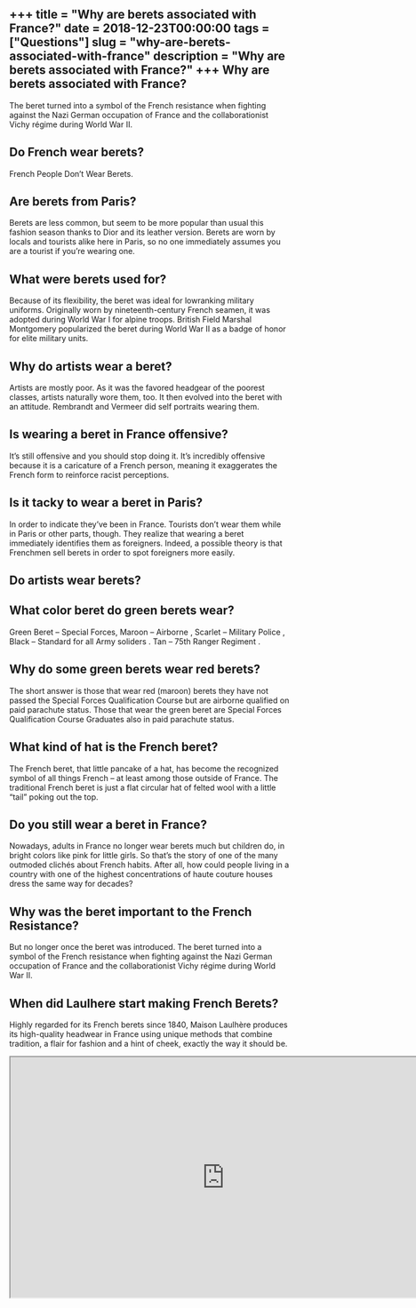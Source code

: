 +++
title = "Why are berets associated with France?"
date = 2018-12-23T00:00:00
tags = ["Questions"]
slug = "why-are-berets-associated-with-france"
description = "Why are berets associated with France?"
+++
Why are berets associated with France?
--------------------------------------

The beret turned into a symbol of the French resistance when fighting against the Nazi German occupation of France and the collaborationist Vichy régime during World War II.

Do French wear berets?
----------------------

French People Don’t Wear Berets.

Are berets from Paris?
----------------------

Berets are less common, but seem to be more popular than usual this fashion season thanks to Dior and its leather version. Berets are worn by locals and tourists alike here in Paris, so no one immediately assumes you are a tourist if you’re wearing one.

What were berets used for?
--------------------------

Because of its flexibility, the beret was ideal for lowranking military uniforms. Originally worn by nineteenth-century French seamen, it was adopted during World War I for alpine troops. British Field Marshal Montgomery popularized the beret during World War II as a badge of honor for elite military units.

Why do artists wear a beret?
----------------------------

Artists are mostly poor. As it was the favored headgear of the poorest classes, artists naturally wore them, too. It then evolved into the beret with an attitude. Rembrandt and Vermeer did self portraits wearing them.

Is wearing a beret in France offensive?
---------------------------------------

It’s still offensive and you should stop doing it. It’s incredibly offensive because it is a caricature of a French person, meaning it exaggerates the French form to reinforce racist perceptions.

Is it tacky to wear a beret in Paris?
-------------------------------------

In order to indicate they’ve been in France. Tourists don’t wear them while in Paris or other parts, though. They realize that wearing a beret immediately identifies them as foreigners. Indeed, a possible theory is that Frenchmen sell berets in order to spot foreigners more easily.

Do artists wear berets?
-----------------------

What color beret do green berets wear?
--------------------------------------

Green Beret – Special Forces, Maroon – Airborne , Scarlet – Military Police , Black – Standard for all Army soliders . Tan – 75th Ranger Regiment .

Why do some green berets wear red berets?
-----------------------------------------

The short answer is those that wear red (maroon) berets they have not passed the Special Forces Qualification Course but are airborne qualified on paid parachute status. Those that wear the green beret are Special Forces Qualification Course Graduates also in paid parachute status.

What kind of hat is the French beret?
-------------------------------------

The French beret, that little pancake of a hat, has become the recognized symbol of all things French – at least among those outside of France. The traditional French beret is just a flat circular hat of felted wool with a little “tail” poking out the top.

Do you still wear a beret in France?
------------------------------------

Nowadays, adults in France no longer wear berets much but children do, in bright colors like pink for little girls. So that’s the story of one of the many outmoded clichés about French habits. After all, how could people living in a country with one of the highest concentrations of haute couture houses dress the same way for decades?

Why was the beret important to the French Resistance?
-----------------------------------------------------

But no longer once the beret was introduced. The beret turned into a symbol of the French resistance when fighting against the Nazi German occupation of France and the collaborationist Vichy régime during World War II.

When did Laulhere start making French Berets?
---------------------------------------------

Highly regarded for its French berets since 1840, Maison Laulhère produces its high-quality headwear in France using unique methods that combine tradition, a flair for fashion and a hint of cheek, exactly the way it should be.

<iframe allow="accelerometer; autoplay; clipboard-write; encrypted-media; gyroscope; picture-in-picture" allowfullscreen="" class="__youtube_prefs__  epyt-is-override  no-lazyload" data-no-lazy="1" data-origheight="433" data-origwidth="770" data-skipgform_ajax_framebjll="" height="433" id="_ytid_67746" loading="lazy" src="https://www.youtube.com/embed/asi-3MOEbw4?enablejsapi=1&autoplay=0&cc_load_policy=0&cc_lang_pref=&iv_load_policy=1&loop=0&modestbranding=0&rel=1&fs=1&playsinline=0&autohide=2&theme=dark&color=red&controls=1&" title="YouTube player" width="770"></iframe>